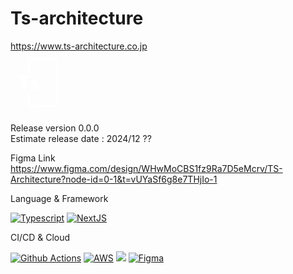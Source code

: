 # Ts-architecture

https://www.ts-architecture.co.jp
<br />
<svg
      xmlns="http://www.w3.org/2000/svg"
      version="1.0"
      width="100px"
      height="100px"
      viewBox="0 0 500.000000 500.000000"
      preserveAspectRatio="xMidYMid meet"
    >
<g
        transform="translate(0.000000,500.000000) scale(0.100000,-0.100000)"
        fill="#FFFFFF"
        stroke="none"
      >
<path
          d="M1963 4453 l-563 -3 0 -601 0 -600 63 3 62 3 3 531 2 531 773 6 c424 4 899 7 1055 7 l282 0 0 -1823 0 -1824 -787 -6 c-434 -4 -908 -7 -1055 -7 l-268 0 0 525 0 525 -65 0 -65 0 0 -590 0 -590 328 0 c181 0 714 3 1185 7 l857 6 0 1954 0 1953 -622 -2 c-343 -2 -876 -4 -1185 -5z"
        />
<path
          d="M1025 3084 c-154 -7 -304 -16 -332 -19 -52 -6 -53 -7 -53 -38 0 -45 43 -132 76 -154 24 -15 46 -18 140 -16 l111 2 6 -112 c4 -62 7 -249 7 -417 l0 -305 35 -47 c33 -44 38 -48 78 -48 47 1 61 9 99 60 l25 35 7 392 c3 216 9 406 12 423 l7 30 123 0 c67 0 134 4 148 10 50 19 71 101 41 165 -30 61 -40 62 -530 39z"
        />
<path
          d="M1850 2771 c-84 -27 -158 -89 -186 -157 -36 -87 4 -204 88 -261 27 -17 90 -48 140 -67 131 -51 158 -69 158 -105 0 -99 -160 -90 -322 17 -21 13 -44 22 -51 19 -18 -7 -40 -92 -32 -127 8 -38 60 -84 130 -117 56 -26 69 -28 190 -28 123 0 132 1 176 27 54 32 115 97 135 144 19 44 18 136 -2 182 -18 44 -58 88 -98 109 -16 9 -77 33 -135 54 -58 22 -113 47 -123 56 -24 21 -23 65 2 88 30 28 135 16 210 -24 l59 -30 25 30 c27 32 42 85 31 118 -3 11 -30 32 -63 48 -52 26 -68 28 -182 30 -69 1 -136 -2 -150 -6z"
        />
<path
          d="M3024 2167 c-29 -26 -37 -42 -41 -79 -6 -54 20 -107 62 -126 31 -15 114 -16 149 -2 38 14 66 66 66 124 0 41 -5 53 -34 82 -32 32 -38 34 -100 34 -61 0 -69 -3 -102 -33z"
        />
</g>
</svg>

Release version 0.0.0 <br>
Estimate release date : 2024/12 ??

Figma Link https://www.figma.com/design/WHwMoCBS1fz9Ra7D5eMcrv/TS-Architecture?node-id=0-1&t=vUYaSf6g8e7THjIo-1

Language & Framework

[![Typescript](https://skillicons.dev/icons?i=ts)](https://www.typescriptlang.org/)
[![NextJS](https://skillicons.dev/icons?i=next)](https://nextjs.org/)

CI/CD & Cloud

[![Github Actions](https://skillicons.dev/icons?i=github)](https://github.com/features/actions)
[![AWS](https://skillicons.dev/icons?i=aws)](https://aws.amazon.com)
[![](https://skillicons.dev/icons?i=vercel)](https://vercel.com/)
[![Figma](https://skillicons.dev/icons?i=figma)](https://www.figma.com/)
